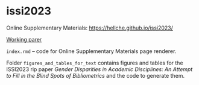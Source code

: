 # issi2023

Online Supplementary Materials: https://hellche.github.io/issi2023/

[Working parer](/texts/ISSI2023_posters_Chechik.pdf)

`index.rmd` – code for Online Supplementary Materials page renderer. 

Folder `figures_and_tables_for_text` contains figures and tables for the ISSI2023 rip paper *Gender Disparities in Academic Disciplines: An Attempt to Fill in the Blind Spots of Bibliometrics* and the code to generate them.
